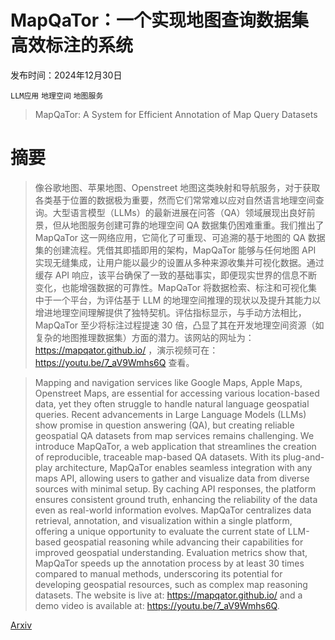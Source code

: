# MapQaTor：一个实现地图查询数据集高效标注的系统

发布时间：2024年12月30日

`LLM应用` `地理空间` `地图服务`

> MapQaTor: A System for Efficient Annotation of Map Query Datasets

# 摘要

> 像谷歌地图、苹果地图、Openstreet 地图这类映射和导航服务，对于获取各类基于位置的数据极为重要，然而它们常常难以应对自然语言地理空间查询。大型语言模型（LLMs）的最新进展在问答（QA）领域展现出良好前景，但从地图服务创建可靠的地理空间 QA 数据集仍困难重重。我们推出了 MapQaTor 这一网络应用，它简化了可重现、可追溯的基于地图的 QA 数据集的创建流程。凭借其即插即用的架构，MapQaTor 能够与任何地图 API 实现无缝集成，让用户能以最少的设置从多种来源收集并可视化数据。通过缓存 API 响应，该平台确保了一致的基础事实，即便现实世界的信息不断变化，也能增强数据的可靠性。MapQaTor 将数据检索、标注和可视化集中于一个平台，为评估基于 LLM 的地理空间推理的现状以及提升其能力以增进地理空间理解提供了独特契机。评估指标显示，与手动方法相比，MapQaTor 至少将标注过程提速 30 倍，凸显了其在开发地理空间资源（如复杂的地图推理数据集）方面的潜力。该网站的网址为：https://mapqator.github.io/ ，演示视频可在：https://youtu.be/7_aV9Wmhs6Q 查看。

> Mapping and navigation services like Google Maps, Apple Maps, Openstreet Maps, are essential for accessing various location-based data, yet they often struggle to handle natural language geospatial queries. Recent advancements in Large Language Models (LLMs) show promise in question answering (QA), but creating reliable geospatial QA datasets from map services remains challenging. We introduce MapQaTor, a web application that streamlines the creation of reproducible, traceable map-based QA datasets. With its plug-and-play architecture, MapQaTor enables seamless integration with any maps API, allowing users to gather and visualize data from diverse sources with minimal setup. By caching API responses, the platform ensures consistent ground truth, enhancing the reliability of the data even as real-world information evolves. MapQaTor centralizes data retrieval, annotation, and visualization within a single platform, offering a unique opportunity to evaluate the current state of LLM-based geospatial reasoning while advancing their capabilities for improved geospatial understanding. Evaluation metrics show that, MapQaTor speeds up the annotation process by at least 30 times compared to manual methods, underscoring its potential for developing geospatial resources, such as complex map reasoning datasets. The website is live at: https://mapqator.github.io/ and a demo video is available at: https://youtu.be/7_aV9Wmhs6Q.

[Arxiv](https://arxiv.org/abs/2412.21015)